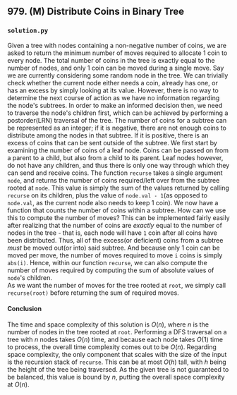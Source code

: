## 979. (M) Distribute Coins in Binary Tree

### `solution.py`
Given a tree with nodes containing a non-negative number of coins, we are asked to return the minimum number of moves required to allocate 1 coin to every node. The total number of coins in the tree is exactly equal to the number of nodes, and only 1 coin can be moved during a single move. Say we are currently considering some random node in the tree. We can trivially check whether the current node either needs a coin, already has one, or has an excess by simply looking at its value. However, there is no way to determine the next course of action as we have no information regarding the node's subtrees. In order to make an informed decision then, we need to traverse the node's children first, which can be achieved by performing a postorder(LRN) traversal of the tree. The number of coins for a subtree can be represented as an integer; if it is negative, there are not enough coins to distribute among the nodes in that subtree. If it is positive, there is an excess of coins that can be sent outside of the subtree. We first start by examining the number of coins of a leaf node. Coins can be passed on from a parent to a child, but also from a child to its parent. Leaf nodes however, do not have any children, and thus there is only one way through which they can send and receive coins. The function `recurse` takes a single argument `node`, and returns the number of coins required/left over from the subtree rooted at `node`. This value is simply the sum of the values returned by calling `recurse` on its children, plus the value of `node.val - 1`(as opposed to `node.val`, as the current node also needs to keep 1 coin). We now have a function that counts the number of coins within a subtree. How can we use this to compute the number of moves? This can be implemented fairly easily after realizing that the number of coins are *exactly* equal to the number of nodes in the tree - that is, each node will have `1` coin after all coins have been distributed. Thus, all of the excess(or deficient) coins from a subtree *must* be moved out(or into) said subtree. And because only 1 coin can be moved per move, the number of moves required to move `i` coins is simply `abs(i)`. Hence, within our function `recurse`, we can also compute the number of moves required by computing the sum of absolute values of `node`'s children.  
As we want the number of moves for the tree rooted at `root`, we simply call `recurse(root)` before returning the sum of required moves.  

#### Conclusion
The time and space complexity of this solution is $O(n)$, where $n$ is the number of nodes in the tree rooted at `root`. Performing a DFS traversal on a tree with $n$ nodes takes $O(n)$ time, and because each node takes $O(1)$ time to process, the overall time complexity comes out to be $O(n)$. Regarding space complexity, the only component that scales with the size of the input is the recursion stack of `recurse`. This can be at most $O(h)$ tall, with $h$ being the height of the tree being traversed. As the given tree is not guaranteed to be balanced, this value is bound by $n$, putting the overall space complexity at $O(n)$.  
  

